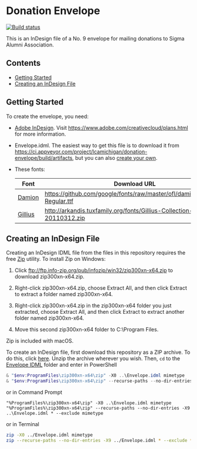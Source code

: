 # Donation Envelope

[![Build status](https://ci.appveyor.com/api/projects/status/8gpxn0fx2qmyqb6p?svg=true)](https://ci.appveyor.com/project/lcamichigan/donation-envelope)

This is an InDesign file of a No.&nbsp;9 envelope for mailing donations to Sigma
Alumni Association.

## Contents

* [Getting Started](#getting-started)
* [Creating an InDesign File](#creating-an-indesign-file)

## Getting Started

To create the envelope, you need:

* [Adobe InDesign](https://www.adobe.com/products/indesign.html). Visit
  https://www.adobe.com/creativecloud/plans.html for more information.

* Envelope.idml. The easiest way to get this file is to download it from
  https://ci.appveyor.com/project/lcamichigan/donation-envelope/build/artifacts,
  but you can also [create your own](#creating-an-indesign-file).

* These fonts:

  | Font                                                                     | Download URL                                                             |
  |--------------------------------------------------------------------------|--------------------------------------------------------------------------|
  | [Damion](https://fonts.google.com/specimen/Damion)                       | https://github.com/google/fonts/raw/master/ofl/damion/Damion-Regular.ttf |
  | [Gillius](http://arkandis.tuxfamily.org/adffonts.html)                   | http://arkandis.tuxfamily.org/fonts/Gillius-Collection-20110312.zip      |

## Creating an InDesign File

Creating an InDesign IDML file from the files in this repository requires the
free [Zip](http://www.info-zip.org/Zip.html) utility. To install Zip on Windows:

1. Click ftp://ftp.info-zip.org/pub/infozip/win32/zip300xn-x64.zip to download
   zip300xn-x64.zip.

2. Right-click zip300xn-x64.zip, choose Extract All, and then click Extract to
   extract a folder named zip300xn-x64.

3. Right-click zip300xn-x64.zip in the zip300xn-x64 folder you just extracted,
   choose Extract All, and then click Extract to extract another folder named
   zip300xn-x64.

4. Move this second zip300xn-x64 folder to C:\Program Files.

Zip is included with macOS.

To create an InDesign file, first download this repository as a ZIP archive. To
do this, click
[here](https://github.com/lcamichigan/donation-envelope/archive/master.zip).
Unzip the archive wherever you wish. Then, `cd` to the
[Envelope IDML](Envelope%20IDML) folder and enter in PowerShell

```powershell
& "$env:ProgramFiles\zip300xn-x64\zip" -X0 ..\Envelope.idml mimetype
& "$env:ProgramFiles\zip300xn-x64\zip" --recurse-paths --no-dir-entries -X9 ..\Envelope.idml * --exclude mimetype
```

or in Command Prompt

```batch
"%ProgramFiles%\zip300xn-x64\zip" -X0 ..\Envelope.idml mimetype
"%ProgramFiles%\zip300xn-x64\zip" --recurse-paths --no-dir-entries -X9 ..\Envelope.idml * --exclude mimetype
```

or in Terminal

```sh
zip -X0 ../Envelope.idml mimetype
zip --recurse-paths --no-dir-entries -X9 ../Envelope.idml * --exclude *.DS_Store mimetype
```
